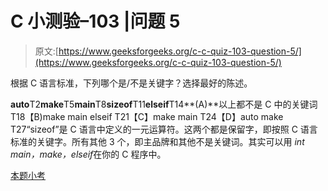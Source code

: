 # C 小测验–103 |问题 5

> 原文:[https://www.geeksforgeeks.org/c-c-quiz-103-question-5/](https://www.geeksforgeeks.org/c-c-quiz-103-question-5/)

根据 C 语言标准，下列哪个是/不是关键字？选择最好的陈述。

**auto**T2**make**T5**main**T8**sizeof**T11**elseif**T14**(A)**以上都不是 C 中的关键词
T18【B)make main elseif
T21【C】make main
T24【D】auto make
T27“sizeof”是 C 语言中定义的一元运算符。这两个都是保留字，即按照 C 语言标准的关键字。所有其他 3 个，即主品牌和其他不是关键词。其实可以用 *int main，make，elseif*在你的 C 程序中。

[本题小考](https://www.geeksforgeeks.org/c-quiz-103-gq/)